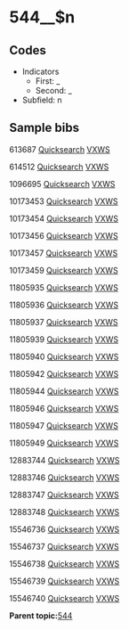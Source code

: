# 544\_\_$n

## Codes

-   Indicators
    -   First: \_
    -   Second: \_
-   Subfield: n

## Sample bibs

613687 [Quicksearch](https://search.library.yale.edu/catalog/613687) [VXWS](http://prodorbis.library.yale.edu:7014/vxws/GetHoldingsService?bibId=613687)

614512 [Quicksearch](https://search.library.yale.edu/catalog/614512) [VXWS](http://prodorbis.library.yale.edu:7014/vxws/GetHoldingsService?bibId=614512)

1096695 [Quicksearch](https://search.library.yale.edu/catalog/1096695) [VXWS](http://prodorbis.library.yale.edu:7014/vxws/GetHoldingsService?bibId=1096695)

10173453 [Quicksearch](https://search.library.yale.edu/catalog/10173453) [VXWS](http://prodorbis.library.yale.edu:7014/vxws/GetHoldingsService?bibId=10173453)

10173454 [Quicksearch](https://search.library.yale.edu/catalog/10173454) [VXWS](http://prodorbis.library.yale.edu:7014/vxws/GetHoldingsService?bibId=10173454)

10173456 [Quicksearch](https://search.library.yale.edu/catalog/10173456) [VXWS](http://prodorbis.library.yale.edu:7014/vxws/GetHoldingsService?bibId=10173456)

10173457 [Quicksearch](https://search.library.yale.edu/catalog/10173457) [VXWS](http://prodorbis.library.yale.edu:7014/vxws/GetHoldingsService?bibId=10173457)

10173459 [Quicksearch](https://search.library.yale.edu/catalog/10173459) [VXWS](http://prodorbis.library.yale.edu:7014/vxws/GetHoldingsService?bibId=10173459)

11805935 [Quicksearch](https://search.library.yale.edu/catalog/11805935) [VXWS](http://prodorbis.library.yale.edu:7014/vxws/GetHoldingsService?bibId=11805935)

11805936 [Quicksearch](https://search.library.yale.edu/catalog/11805936) [VXWS](http://prodorbis.library.yale.edu:7014/vxws/GetHoldingsService?bibId=11805936)

11805937 [Quicksearch](https://search.library.yale.edu/catalog/11805937) [VXWS](http://prodorbis.library.yale.edu:7014/vxws/GetHoldingsService?bibId=11805937)

11805939 [Quicksearch](https://search.library.yale.edu/catalog/11805939) [VXWS](http://prodorbis.library.yale.edu:7014/vxws/GetHoldingsService?bibId=11805939)

11805940 [Quicksearch](https://search.library.yale.edu/catalog/11805940) [VXWS](http://prodorbis.library.yale.edu:7014/vxws/GetHoldingsService?bibId=11805940)

11805942 [Quicksearch](https://search.library.yale.edu/catalog/11805942) [VXWS](http://prodorbis.library.yale.edu:7014/vxws/GetHoldingsService?bibId=11805942)

11805944 [Quicksearch](https://search.library.yale.edu/catalog/11805944) [VXWS](http://prodorbis.library.yale.edu:7014/vxws/GetHoldingsService?bibId=11805944)

11805946 [Quicksearch](https://search.library.yale.edu/catalog/11805946) [VXWS](http://prodorbis.library.yale.edu:7014/vxws/GetHoldingsService?bibId=11805946)

11805947 [Quicksearch](https://search.library.yale.edu/catalog/11805947) [VXWS](http://prodorbis.library.yale.edu:7014/vxws/GetHoldingsService?bibId=11805947)

11805949 [Quicksearch](https://search.library.yale.edu/catalog/11805949) [VXWS](http://prodorbis.library.yale.edu:7014/vxws/GetHoldingsService?bibId=11805949)

12883744 [Quicksearch](https://search.library.yale.edu/catalog/12883744) [VXWS](http://prodorbis.library.yale.edu:7014/vxws/GetHoldingsService?bibId=12883744)

12883746 [Quicksearch](https://search.library.yale.edu/catalog/12883746) [VXWS](http://prodorbis.library.yale.edu:7014/vxws/GetHoldingsService?bibId=12883746)

12883747 [Quicksearch](https://search.library.yale.edu/catalog/12883747) [VXWS](http://prodorbis.library.yale.edu:7014/vxws/GetHoldingsService?bibId=12883747)

12883748 [Quicksearch](https://search.library.yale.edu/catalog/12883748) [VXWS](http://prodorbis.library.yale.edu:7014/vxws/GetHoldingsService?bibId=12883748)

15546736 [Quicksearch](https://search.library.yale.edu/catalog/15546736) [VXWS](http://prodorbis.library.yale.edu:7014/vxws/GetHoldingsService?bibId=15546736)

15546737 [Quicksearch](https://search.library.yale.edu/catalog/15546737) [VXWS](http://prodorbis.library.yale.edu:7014/vxws/GetHoldingsService?bibId=15546737)

15546738 [Quicksearch](https://search.library.yale.edu/catalog/15546738) [VXWS](http://prodorbis.library.yale.edu:7014/vxws/GetHoldingsService?bibId=15546738)

15546739 [Quicksearch](https://search.library.yale.edu/catalog/15546739) [VXWS](http://prodorbis.library.yale.edu:7014/vxws/GetHoldingsService?bibId=15546739)

15546740 [Quicksearch](https://search.library.yale.edu/catalog/15546740) [VXWS](http://prodorbis.library.yale.edu:7014/vxws/GetHoldingsService?bibId=15546740)

**Parent topic:**[544](../../tags/544/544.md)

